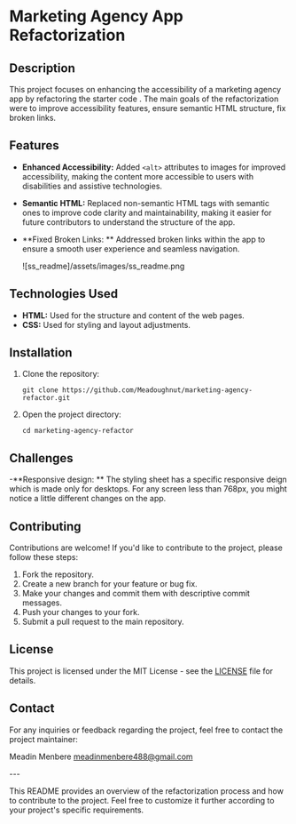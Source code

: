 # Marketing Agency App Refactorization

## Description

This project focuses on enhancing the accessibility of a marketing agency app by refactoring the starter code <link>. The main goals of the refactorization were to improve accessibility features, ensure semantic HTML structure, fix broken links.

## Features

- **Enhanced Accessibility:** Added `<alt>` attributes to images for improved accessibility, making the content more accessible to users with disabilities and assistive technologies.
- **Semantic HTML:** Replaced non-semantic HTML tags with semantic ones to improve code clarity and maintainability, making it easier for future contributors to understand the structure of the app.
- **Fixed Broken Links: ** Addressed broken links within the app to ensure a smooth user experience and seamless navigation.

  ![ss_readme]/assets/images/ss_readme.png

## Technologies Used

- **HTML:** Used for the structure and content of the web pages.
- **CSS:** Used for styling and layout adjustments.

## Installation

1. Clone the repository:
   ```
   git clone https://github.com/Meadoughnut/marketing-agency-refactor.git
   ```
2. Open the project directory:
   ```
   cd marketing-agency-refactor
   ```
## Challenges 
-**Responsive design: ** The styling sheet has a specific responsive deign which is made only for desktops. For any screen less than 768px, you might notice a little different changes on  the app.

## Contributing

Contributions are welcome! If you'd like to contribute to the project, please follow these steps:

1. Fork the repository.
2. Create a new branch for your feature or bug fix.
3. Make your changes and commit them with descriptive commit messages.
4. Push your changes to your fork.
5. Submit a pull request to the main repository.

## License

This project is licensed under the MIT License - see the [LICENSE](LICENSE) file for details.

## Contact

For any inquiries or feedback regarding the project, feel free to contact the project maintainer:

Meadin Menbere
meadinmenbere488@gmail.com
<link to github profile>
---

This README provides an overview of the refactorization process and how to contribute to the project. Feel free to customize it further according to your project's specific requirements.
